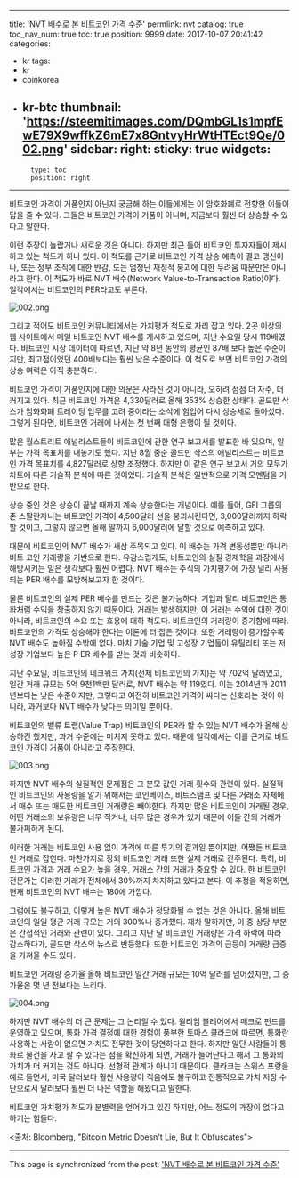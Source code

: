 
---
title: 'NVT 배수로 본 비트코인 가격 수준'
permlink: nvt
catalog: true
toc_nav_num: true
toc: true
position: 9999
date: 2017-10-07 20:41:42
categories:
- kr
tags:
- kr
- coinkorea
- kr-btc
thumbnail: 'https://steemitimages.com/DQmbGL1s1mpfEwE79X9wffkZ6mE7x8GntvyHrWtHTEct9Qe/002.png'
sidebar:
    right:
        sticky: true
widgets:
    -
        type: toc
        position: right
---


비트코인 가격이 거품인지 아닌지 궁금해 하는 이들에게는 이 암호화폐로 전향한 이들이 답을 줄 수 있다. 그들은 비트코인 가격이 거품이 아니며, 지금보다 훨씬 더 상승할 수 있다고  말한다.

이런 주장이 놀랍거나 새로운 것은 아니다. 하지만 최근 들어 비트코인 투자자들이 제시하고 있는 척도가 하나 있다. 이 척도를 근거로 비트코인 가격 상승 예측이 결코 맹신이나, 또는 정부 조직에 대한 반감, 또는 엄청난 재정적 붕괴에 대한 두려움 때문만은 아니라고 한다. 이 척도가 바로 NVT 배수(Network Value-to-Transaction Ratio)이다. 일각에서는 비트코인의 PER라고도 부른다.

![002.png](https://steemitimages.com/DQmbGL1s1mpfEwE79X9wffkZ6mE7x8GntvyHrWtHTEct9Qe/002.png)

그리고 적어도 비트코인 커뮤니티에서는 가치평가 척도로 자리 잡고 있다.  2곳 이상의 웹 사이트에서 매일 비트코인 NVT 배수를 게시하고 있으며, 지난 수요일 당시 119배였다.  비트코인 시장 데이터에 따르면, 지난 약 8년 동안의 평균인 87배 보다 높은 수준이지만, 최고점이었던 400배보다는 훨씬 낮은 수준이다. 이 척도로 보면 비트코인 가격의 상승 여력은 아직 충분하다. 

비트코인 가격이 거품인지에 대한 의문은 사라진 것이 아니라, 오히려 점점 더 자주, 더 커지고 있다. 최근 비트코인 가격은 4,330달러로 올해 353% 상승한 상태다. 골드만 삭스가 암화화폐 트레이딩 업무를 고려 중이라는 소식에 힘입어 다시 상승세로 돌아섰다. 그렇게 된다면, 비트코인 거래에 나서는 첫 번째 대형 은행이 될 것이다.

많은 월스트리트 애널리스트들이 비트코인에 관한 연구 보고서를 발표한 바 있으며, 일부는 가격 목표치를 내놓기도 했다. 지난 8월 중순 골드만 삭스의 애널리스트는 비트코인 가격 목표치를 4,827달러로 상향 조정했다. 하지만 이 같은 연구 보고서 거의 모두가 차트에 따른 기술적 분석에 따른 것이었다. 기술적 분석은 일반적으로 가격 모멘텀을 기반으로 한다. 

상승 중인 것은 상승이 끝날 때까지 계속 상승한다는 개념이다. 예를 들어, GFI 그룹의 존 스팔란자니는 비트코인 가격이 4,500달러 선을 붕괴시킨다면, 3,000달러까지 하락할 것이고, 그렇지 않으면 올해 말까지 6,000달러에 달할 것으로 예측하고 있다. 

때문에 비트코인의 NVT 배수가 새삼 주목되고 있다. 이 배수는 가격 변동성뿐만 아니라 비트 코인 거래량을 기반으로 한다.  유감스럽게도, 비트코인의 실질 경제학을 과장에서 해방시키는 일은 생각보다 훨씬 어렵다.  NVT 배수는 주식의 가치평가에 가장 널리 사용되는 PER 배수를 모방해보고자 한 것이다.

물론 비트코인의 실제 PER 배수를 만드는 것은 불가능하다.  기업과 달리 비트코인은 통화처럼 수익을 창출하지 않기 때문이다.  거래는 발생하지만, 이 거래는 수익에 대한 것이 아니라, 비트코인의 수요 또는 효용에 대하 척도다.  비트코인의 거래량이 증가함에 따라. 비트코인의 가격도 상승해야 한다는 이론에 터 잡은 것이다. 또한 거래량이 증가할수록 NVT 배수도 높아질 수밖에 없다. 마치 기술 기업 및 고성장 기업들이 유틸리티 또는 저성장 기업보다 높은 P ER 배수를 받는 것과 비슷하다. 

지난 수요일, 비트코인의 네크워크 가치(전체 비트코인의 가치)는 약 702억 달러였고, 일간 거래 규모는 5억 9천1백만 달러로, NVT 배수는 약 119였다.  이는 2014년과 2011년보다는 낮은 수준이지만, 그렇다고 여전히 비트코인 가격이 싸다는 신호라는 것이 아니라, 과거보다  NVT 배수가 낮다는 의미일 뿐이다. 

비트코인의 밸류 트랩(Value Trap)
비트코인의 PER라 할 수 있는 NVT 배수가 올해 상승하긴 했지만, 과거 수준에는 미치지 못하고 있다.  때문에 일각에서는 이를 근거로 비트코인 가격이 거품이 아니라고 주장한다. 

![003.png](https://steemitimages.com/DQmYprm4BerDPkLVkmvTfeHk5wof2GHXjDnY3PUMhJ5HtZC/003.png)

하지만 NVT 배수의 실질적인 문제점은 그 분모 값인 거래 횟수와 관련이 있다. 실질적인 비트코인의 사용량을 알기 위해서는 코인베이스, 비트스탬프 및 다른 거래소 자체에서 매수 또는 매도한 비트코인 거래량은 빼야한다. 하지만 많은 비트코인이 거래될 경우, 어떤 거래소의 보유량은 너무 적거나, 너무 많은 경우가 있기 때문에 이들 간의 거래가 불가피하게 된다. 

이러한 거래는 비트코인 사용 없이 가격에 따른 투기의 결과일 뿐이지만, 어쨌든 비트코인 거래로 잡힌다.  마찬가지로 장외 비트코인 거래 또한 실제 거래로 간주된다. 특히, 비트코인 가격과 거래 수요가 높을 경우, 거래소 간의 거래가 중요할 수 있다. 한 비트코인 전문가는 이러한 거래가 전체에서 30%까지 차지하고 있다고 본다. 이 추정을 적용하면, 현재 비트코인의  NVT 배수는 180에 가깝다.

그럼에도 불구하고, 이렇게 높은 NVT 배수가 정당화될 수 없는 것은 아니다.  올해 비트코인의 일일 평균 거래 규모는 거의 300%나 증가했다.  재차 말하지만, 이 중 상당 부분은 간접적인 거래와 관련이 있다.  그리고 지난 달 비트코인 거래량은 가격 하락에 따라 감소하다가,  골드만 삭스의 뉴스로 반등했다. 또한 비트코인 가격의 급등이 거래량 급증을 가져올 수도 있다. 

비트코인 거래량 증가율
올해 비트코인 일간 거래 규모는 10억 달러를 넘어섰지만, 그 증가율은 몇 년 전보다는 느리다. 

![004.png](https://steemitimages.com/DQmSuXcegETiLn929iLLSzM8U6MiX8iivSi5RqTBbF8irfq/004.png)

하지만 NVT 배수의 더 큰 문제는 그 논리일 수 있다. 윌리엄 블레어에서 매크로 펀드를 운영하고 있으며, 통화 가격 결정에 대한 경험이 풍부한 토마스 클라크에 따르면, 통화란 사용하는 사람이 없으면 가치도 전무한 것이 당연하다고 한다.  하지만 일단 사람들이 통화로 물건을 사고 팔 수 있다는 점을 확신하게 되면, 거래가 늘어난다고 해서 그 통화의 가치가 더 커지는 것도 아니다.  선형적 관계가 아니기 때문이다. 클라크는 스위스 프랑을 예로 들면서, 미국 달러보다 훨씬 사용량이 적음에도 불구하고 전통적으로 가치 저장 수단으로서 달러보다 훨씬 더 나은 역할을 해왔다고 말한다. 

비트코인 가치평가 척도가 분별력을 얻어가고 있긴 하지만, 어느 정도의 과장이 없다고 하기는 힘들다.  

<출처: Bloomberg, "Bitcoin Metric Doesn't Lie, But It Obfuscates">

- - -

This page is synchronized from the post: ['NVT 배수로 본 비트코인 가격 수준'](https://steemit.com/@pius.pius/nvt)
